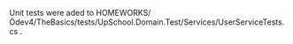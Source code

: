 Unit tests were aded to HOMEWORKS/Ödev4/TheBasics/tests/UpSchool.Domain.Test/Services/UserServiceTests.cs .

